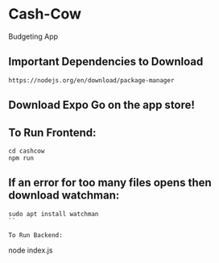 # Cash-Cow
Budgeting App

## Important Dependencies to Download
```
https://nodejs.org/en/download/package-manager
```
## Download Expo Go on the app store!

## To Run Frontend:
```
cd cashcow
npm run
```
## If an error for too many files opens then download watchman:
```
sudo apt install watchman
``

To Run Backend:
```
node index.js
```
